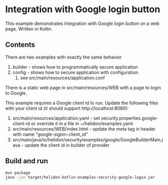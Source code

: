 # Integration with Google login button

This example demonstrates Integration with Google login button on a web page. Written in Kotlin.

## Contents

There are two examples with exactly the same behavior
1. builder - shows how to programmatically secure application
2. config - shows how to secure application with configuration
    1. see src/main/resources/application.conf
    
There is a static web page in src/main/resources/WEB with a page to login to Google.

This example requires a Google client id to run. 
Update the following files with your client id (it should support http://localhost:8080):
1. src/main/resources/application.yaml - set security.properties.google-client-id or override it in a file in ~/helidon/examples.yaml
2. src/main/resources/WEB/index.html - update the meta tag in header with name "google-signin-client_id"
3. src/main/java/io/helidon/security/examples/google/GoogleBuilderMain.java - update the client id in builder of provider

## Build and run

```bash
mvn package
java -jar target/helidon-kotlin-examples-security-google-login.jar
```
